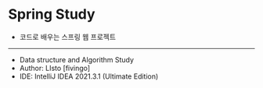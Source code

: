 # Spring Study

* 코드로 배우는 스프링 웹 프로젝트
<hr/>

* Data structure and Algorithm Study
* Author: LIsto [fivingo]
* IDE: IntelliJ IDEA 2021.3.1 (Ultimate Edition)    
